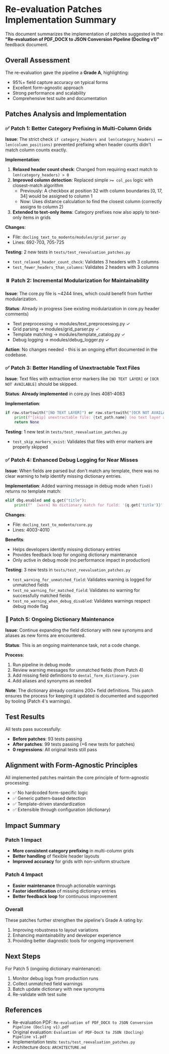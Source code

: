 # Re-evaluation Patches Implementation Summary

This document summarizes the implementation of patches suggested in the **"Re-evaluation of PDF_DOCX to JSON Conversion Pipeline (Docling v1)"** feedback document.

## Overall Assessment

The re-evaluation gave the pipeline a **Grade A**, highlighting:
- 95%+ field capture accuracy on typical forms
- Excellent form-agnostic approach
- Strong performance and scalability
- Comprehensive test suite and documentation

## Patches Analysis and Implementation

### ✅ Patch 1: Better Category Prefixing in Multi-Column Grids

**Issue**: The strict check `if category_headers and len(category_headers) == len(column_positions)` prevented prefixing when header counts didn't match column counts exactly.

**Implementation**:
1. **Relaxed header count check**: Changed from requiring exact match to `len(category_headers) > 0`
2. **Improved column detection**: Replaced simple `>= col_pos` logic with closest-match algorithm
   - Previously: A checkbox at position 32 with column boundaries [0, 17, 34] would be assigned to column 1
   - Now: Uses distance calculation to find the closest column (correctly assigns to column 2)
3. **Extended to text-only items**: Category prefixes now also apply to text-only items in grids

**Changes**:
- File: `docling_text_to_modento/modules/grid_parser.py`
- Lines: 692-703, 705-725

**Testing**: 2 new tests in `tests/test_reevaluation_patches.py`
- `test_relaxed_header_count_check`: Validates 3 headers with 3 columns
- `test_fewer_headers_than_columns`: Validates 2 headers with 3 columns

### ⏸️ Patch 2: Incremental Modularization for Maintainability

**Issue**: The core.py file is ~4244 lines, which could benefit from further modularization.

**Status**: Already in progress (see existing modularization in core.py header comments)
- Text preprocessing → modules/text_preprocessing.py ✓
- Grid parsing → modules/grid_parser.py ✓
- Template matching → modules/template_catalog.py ✓
- Debug logging → modules/debug_logger.py ✓

**Action**: No changes needed - this is an ongoing effort documented in the codebase.

### ✅ Patch 3: Better Handling of Unextractable Text Files

**Issue**: Text files with extraction error markers like `[NO TEXT LAYER]` or `[OCR NOT AVAILABLE]` should be skipped.

**Status**: **Already implemented** in core.py lines 4081-4083

**Implementation**:
```python
if raw.startswith("[NO TEXT LAYER]") or raw.startswith("[OCR NOT AVAILABLE]"):
    print(f"[skip] unextractable file: {txt_path.name} (no text layer and OCR unavailable)")
    return None
```

**Testing**: 1 new test in `tests/test_reevaluation_patches.py`
- `test_skip_markers_exist`: Validates that files with error markers are properly skipped

### ✅ Patch 4: Enhanced Debug Logging for Near Misses

**Issue**: When fields are parsed but don't match any template, there was no clear warning to help identify missing dictionary entries.

**Implementation**: Added warning message in debug mode when `find()` returns no template match:

```python
elif dbg.enabled and q.get("title"):
    print(f"  [warn] No dictionary match for field: '{q.get('title')}' (key: {q.get('key')})")
```

**Changes**:
- File: `docling_text_to_modento/core.py`
- Lines: 4003-4010

**Benefits**:
- Helps developers identify missing dictionary entries
- Provides feedback loop for ongoing dictionary maintenance
- Only active in debug mode (no performance impact in production)

**Testing**: 3 new tests in `tests/test_reevaluation_patches.py`
- `test_warning_for_unmatched_field`: Validates warning is logged for unmatched fields
- `test_no_warning_for_matched_field`: Validates no warning for successfully matched fields
- `test_no_warning_when_debug_disabled`: Validates warnings respect debug mode flag

### 📝 Patch 5: Ongoing Dictionary Maintenance

**Issue**: Continue expanding the field dictionary with new synonyms and aliases as new forms are encountered.

**Status**: This is an ongoing maintenance task, not a code change.

**Process**:
1. Run pipeline in debug mode
2. Review warning messages for unmatched fields (from Patch 4)
3. Add missing field definitions to `dental_form_dictionary.json`
4. Add aliases and synonyms as needed

**Note**: The dictionary already contains 200+ field definitions. This patch ensures the process for keeping it updated is documented and supported by tooling (Patch 4's warnings).

## Test Results

All tests pass successfully:
- **Before patches**: 93 tests passing
- **After patches**: 99 tests passing (+6 new tests for patches)
- **0 regressions**: All original tests still pass

## Alignment with Form-Agnostic Principles

All implemented patches maintain the core principle of form-agnostic processing:
- ✅ No hardcoded form-specific logic
- ✅ Generic pattern-based detection
- ✅ Template-driven standardization
- ✅ Extensible through configuration (dictionary)

## Impact Summary

### Patch 1 Impact
- **More consistent category prefixing** in multi-column grids
- **Better handling** of flexible header layouts
- **Improved accuracy** for grids with non-uniform structure

### Patch 4 Impact
- **Easier maintenance** through actionable warnings
- **Faster identification** of missing dictionary entries
- **Better feedback loop** for continuous improvement

### Overall
These patches further strengthen the pipeline's Grade A rating by:
1. Improving robustness to layout variations
2. Enhancing maintainability and developer experience
3. Providing better diagnostic tools for ongoing improvement

## Next Steps

For Patch 5 (ongoing dictionary maintenance):
1. Monitor debug logs from production runs
2. Collect unmatched field warnings
3. Batch update dictionary with new synonyms
4. Re-validate with test suite

## References

- Re-evaluation PDF: `Re-evaluation of PDF_DOCX to JSON Conversion Pipeline (Docling v1).pdf`
- Original evaluation: `Evaluation of PDF-DocX to JSON (Docling) Pipeline v1.pdf`
- Implementation tests: `tests/test_reevaluation_patches.py`
- Architecture docs: `ARCHITECTURE.md`
